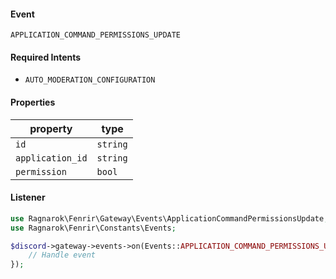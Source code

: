 #### Event
`APPLICATION_COMMAND_PERMISSIONS_UPDATE`

#### Required Intents
- `AUTO_MODERATION_CONFIGURATION`

#### Properties
|property|type|
|--------|----|
|`id`|`string`|
|`application_id`|`string`|
|`permission`|`bool`|

#### Listener
```php
use Ragnarok\Fenrir\Gateway\Events\ApplicationCommandPermissionsUpdate;
use Ragnarok\Fenrir\Constants\Events;

$discord->gateway->events->on(Events::APPLICATION_COMMAND_PERMISSIONS_UPDATE, function (ApplicationCommandPermissionsUpdate $event) {
    // Handle event
});
```
